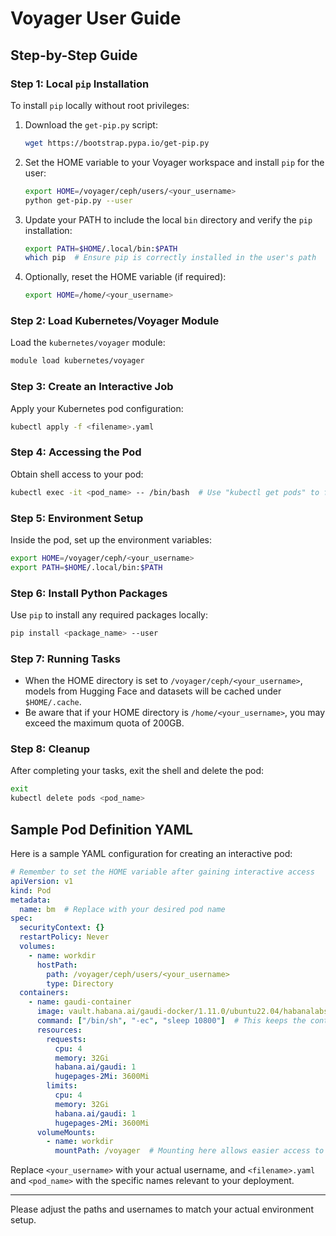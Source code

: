 # Voyager User Guide

## Step-by-Step Guide

### Step 1: Local `pip` Installation

To install `pip` locally without root privileges:

1. Download the `get-pip.py` script:
   ```sh
   wget https://bootstrap.pypa.io/get-pip.py
   ```
   
2. Set the HOME variable to your Voyager workspace and install `pip` for the user:
   ```sh
   export HOME=/voyager/ceph/users/<your_username>
   python get-pip.py --user
   ```

3. Update your PATH to include the local `bin` directory and verify the `pip` installation:
   ```sh
   export PATH=$HOME/.local/bin:$PATH
   which pip  # Ensure pip is correctly installed in the user's path
   ```
   
4. Optionally, reset the HOME variable (if required):
   ```sh
   export HOME=/home/<your_username>
   ```

### Step 2: Load Kubernetes/Voyager Module

Load the `kubernetes/voyager` module:
```sh
module load kubernetes/voyager
```

### Step 3: Create an Interactive Job

Apply your Kubernetes pod configuration:
```sh
kubectl apply -f <filename>.yaml
```

### Step 4: Accessing the Pod

Obtain shell access to your pod:
```sh
kubectl exec -it <pod_name> -- /bin/bash  # Use "kubectl get pods" to find <pod_name>
```

### Step 5: Environment Setup

Inside the pod, set up the environment variables:
```sh
export HOME=/voyager/ceph/<your_username>
export PATH=$HOME/.local/bin:$PATH
```

### Step 6: Install Python Packages

Use `pip` to install any required packages locally:
```sh
pip install <package_name> --user
```

### Step 7: Running Tasks

- When the HOME directory is set to `/voyager/ceph/<your_username>`, models from Hugging Face and datasets will be cached under `$HOME/.cache`.
- Be aware that if your HOME directory is `/home/<your_username>`, you may exceed the maximum quota of 200GB.

### Step 8: Cleanup

After completing your tasks, exit the shell and delete the pod:
```sh
exit
kubectl delete pods <pod_name>
```

## Sample Pod Definition YAML

Here is a sample YAML configuration for creating an interactive pod:

```yaml
# Remember to set the HOME variable after gaining interactive access
apiVersion: v1
kind: Pod
metadata:
  name: bm  # Replace with your desired pod name
spec:
  securityContext: {}
  restartPolicy: Never
  volumes:
    - name: workdir
      hostPath:
        path: /voyager/ceph/users/<your_username>
        type: Directory
  containers:
    - name: gaudi-container
      image: vault.habana.ai/gaudi-docker/1.11.0/ubuntu22.04/habanalabs/pytorch-installer-2.0.1:latest
      command: ["/bin/sh", "-ec", "sleep 10800"]  # This keeps the container active for 3 hours
      resources:
        requests:
          cpu: 4
          memory: 32Gi
          habana.ai/gaudi: 1
          hugepages-2Mi: 3600Mi
        limits:
          cpu: 4
          memory: 32Gi
          habana.ai/gaudi: 1
          hugepages-2Mi: 3600Mi
      volumeMounts:
        - name: workdir
          mountPath: /voyager  # Mounting here allows easier access to the full path of "/voyager/ceph/users/<your_username>"
```

Replace `<your_username>` with your actual username, and `<filename>.yaml` and `<pod_name>` with the specific names relevant to your deployment.

--- 

Please adjust the paths and usernames to match your actual environment setup.

